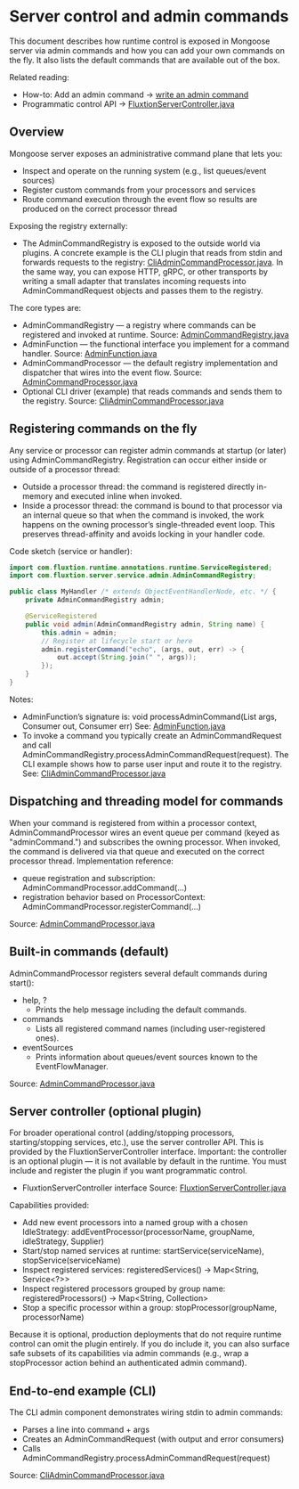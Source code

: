 # Server control and admin commands

This document describes how runtime control is exposed in Mongoose server via admin commands and how you can add your
own commands on the fly. It also lists the default commands that are available out of the box.

Related reading:

- How-to: Add an admin command → [write an admin command](../how-to/writing-an-admin-command.md)
- Programmatic control
  API → [FluxtionServerController.java](../../src/main/java/com/fluxtion/server/service/servercontrol/FluxtionServerController.java)

## Overview

Mongoose server exposes an administrative command plane that lets you:

- Inspect and operate on the running system (e.g., list queues/event sources)
- Register custom commands from your processors and services
- Route command execution through the event flow so results are produced on the correct processor thread

Exposing the registry externally:

- The AdminCommandRegistry is exposed to the outside world via plugins. A concrete example is the CLI plugin
  that reads from stdin and forwards requests to the registry:
  [CliAdminCommandProcessor.java](../../src/main/java/com/fluxtion/server/service/admin/impl/CliAdminCommandProcessor.java).
  In the same way, you can expose HTTP, gRPC, or other transports by writing a small adapter that translates incoming
  requests into AdminCommandRequest objects and passes them to the registry.

The core types are:

- AdminCommandRegistry — a registry where commands can be registered and invoked at runtime.
  Source: [AdminCommandRegistry.java](../../src/main/java/com/fluxtion/server/service/admin/AdminCommandRegistry.java)
- AdminFunction — the functional interface you implement for a command handler.
  Source: [AdminFunction.java](../../src/main/java/com/fluxtion/server/service/admin/AdminFunction.java)
- AdminCommandProcessor — the default registry implementation and dispatcher that wires into the event flow.
  Source: [AdminCommandProcessor.java](../../src/main/java/com/fluxtion/server/service/admin/impl/AdminCommandProcessor.java)
- Optional CLI driver (example) that reads commands and sends them to the registry.
  Source: [CliAdminCommandProcessor.java](../../src/main/java/com/fluxtion/server/service/admin/impl/CliAdminCommandProcessor.java)

## Registering commands on the fly

Any service or processor can register admin commands at startup (or later) using AdminCommandRegistry. Registration can
occur either inside or outside of a processor thread:

- Outside a processor thread: the command is registered directly in-memory and executed inline when invoked.
- Inside a processor thread: the command is bound to that processor via an internal queue so that when the command is
  invoked, the work happens on the owning processor’s single-threaded event loop. This preserves thread-affinity and
  avoids locking in your handler code.

Code sketch (service or handler):

```java
import com.fluxtion.runtime.annotations.runtime.ServiceRegistered;
import com.fluxtion.server.service.admin.AdminCommandRegistry;

public class MyHandler /* extends ObjectEventHandlerNode, etc. */ {
    private AdminCommandRegistry admin;

    @ServiceRegistered
    public void admin(AdminCommandRegistry admin, String name) {
        this.admin = admin;
        // Register at lifecycle start or here
        admin.registerCommand("echo", (args, out, err) -> {
            out.accept(String.join(" ", args));
        });
    }
}
```

Notes:

- AdminFunction’s signature is: void processAdminCommand(List<String> args, Consumer<OUT> out, Consumer<ERR> err)
  See: [AdminFunction.java](../../src/main/java/com/fluxtion/server/service/admin/AdminFunction.java)
- To invoke a command you typically create an AdminCommandRequest and call
  AdminCommandRegistry.processAdminCommandRequest(request). The CLI example shows how to parse user input and route it
  to the registry.
  See: [CliAdminCommandProcessor.java](../../src/main/java/com/fluxtion/server/service/admin/impl/CliAdminCommandProcessor.java)

## Dispatching and threading model for commands

When your command is registered from within a processor context, AdminCommandProcessor wires an event queue per
command (keyed as "adminCommand.<name>") and subscribes the owning processor. When invoked, the command is delivered via
that queue and executed on the correct processor thread. Implementation reference:

- queue registration and subscription: AdminCommandProcessor.addCommand(...)
- registration behavior based on ProcessorContext: AdminCommandProcessor.registerCommand(...)

Source: [AdminCommandProcessor.java](../../src/main/java/com/fluxtion/server/service/admin/impl/AdminCommandProcessor.java)

## Built-in commands (default)

AdminCommandProcessor registers several default commands during start():

- help, ?
    - Prints the help message including the default commands.
- commands
    - Lists all registered command names (including user-registered ones).
- eventSources
    - Prints information about queues/event sources known to the EventFlowManager.

Source: [AdminCommandProcessor.java](../../src/main/java/com/fluxtion/server/service/admin/impl/AdminCommandProcessor.java)

## Server controller (optional plugin)

For broader operational control (adding/stopping processors, starting/stopping services, etc.), use the server
controller API. This is provided by the FluxtionServerController interface. Important: the controller is an optional
plugin — it is not available by default in the runtime. You must include and register the plugin if you want
programmatic
control.

- FluxtionServerController interface
  Source: [FluxtionServerController.java](../../src/main/java/com/fluxtion/server/service/servercontrol/FluxtionServerController.java)

Capabilities provided:

- Add new event processors into a named group with a chosen IdleStrategy:
  addEventProcessor(processorName, groupName, idleStrategy, Supplier<StaticEventProcessor>)
- Start/stop named services at runtime:
  startService(serviceName), stopService(serviceName)
- Inspect registered services:
  registeredServices() → Map<String, Service<?>>
- Inspect registered processors grouped by group name:
  registeredProcessors() → Map<String, Collection<NamedEventProcessor>>
- Stop a specific processor within a group:
  stopProcessor(groupName, processorName)

Because it is optional, production deployments that do not require runtime control can omit the plugin entirely. If you
do
include it, you can also surface safe subsets of its capabilities via admin commands (e.g., wrap a stopProcessor action
behind an authenticated admin command).

## End-to-end example (CLI)

The CLI admin component demonstrates wiring stdin to admin commands:

- Parses a line into command + args
- Creates an AdminCommandRequest (with output and error consumers)
- Calls AdminCommandRegistry.processAdminCommandRequest(request)

Source: [CliAdminCommandProcessor.java](../../src/main/java/com/fluxtion/server/service/admin/impl/CliAdminCommandProcessor.java)
